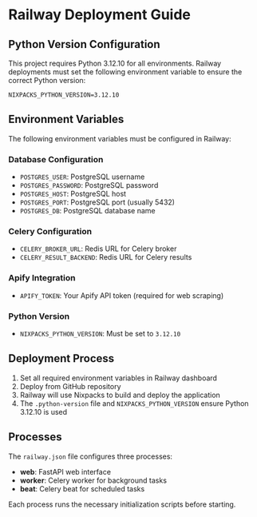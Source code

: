 # Railway Deployment Guide

## Python Version Configuration

This project requires Python 3.12.10 for all environments. Railway deployments must set the following environment variable to ensure the correct Python version:

```
NIXPACKS_PYTHON_VERSION=3.12.10
```

## Environment Variables

The following environment variables must be configured in Railway:

### Database Configuration
- `POSTGRES_USER`: PostgreSQL username
- `POSTGRES_PASSWORD`: PostgreSQL password
- `POSTGRES_HOST`: PostgreSQL host
- `POSTGRES_PORT`: PostgreSQL port (usually 5432)
- `POSTGRES_DB`: PostgreSQL database name

### Celery Configuration
- `CELERY_BROKER_URL`: Redis URL for Celery broker
- `CELERY_RESULT_BACKEND`: Redis URL for Celery results

### Apify Integration
- `APIFY_TOKEN`: Your Apify API token (required for web scraping)

### Python Version
- `NIXPACKS_PYTHON_VERSION`: Must be set to `3.12.10`

## Deployment Process

1. Set all required environment variables in Railway dashboard
2. Deploy from GitHub repository
3. Railway will use Nixpacks to build and deploy the application
4. The `.python-version` file and `NIXPACKS_PYTHON_VERSION` ensure Python 3.12.10 is used

## Processes

The `railway.json` file configures three processes:
- **web**: FastAPI web interface
- **worker**: Celery worker for background tasks
- **beat**: Celery beat for scheduled tasks

Each process runs the necessary initialization scripts before starting.
